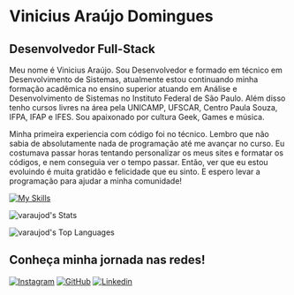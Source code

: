 # Vinicius Araújo Domingues

## Desenvolvedor Full-Stack

Meu nome é Vinicius Araújo. Sou Desenvolvedor e formado em técnico em Desenvolvimento de Sistemas, atualmente estou continuando minha formação acadêmica no ensino superior atuando em Análise e Desenvolvimento de Sistemas no Instituto Federal de São Paulo. Além disso tenho cursos livres na área pela UNICAMP, UFSCAR, Centro Paula Souza, IFPA, IFAP e IFES. Sou apaixonado por cultura Geek, Games e música. 

Minha primeira experiencia com código foi no técnico. Lembro que não sabia de absolutamente nada de programação até me avançar no curso. Eu costumava passar horas tentando personalizar os meus sites e formatar os códigos, e nem conseguia ver o tempo passar. Então, ver que eu estou evoluindo é muita gratidão e felicidade que eu sinto. E espero levar a programação para ajudar a minha comunidade!



[![My Skills](https://skillicons.dev/icons?i=html,css,js,mysql,php,ts,ps,git,github,bootstrap)](https://skillicons.dev)


![varaujod's Stats](https://github-readme-stats.vercel.app/api?username=varaujod&theme=solarized-light&show_icons=true&hide_border=false&count_private=true)

![varaujod's Top Languages](https://github-readme-stats.vercel.app/api/top-langs/?username=varaujod&theme=solarized-light&show_icons=true&hide_border=false&layout=compact)


## Conheça minha jornada nas redes!

[![Instagram](https://img.shields.io/badge/-Instagram-%23E4405F?style=for-the-badge&logo=instagram&logoColor=white)](https://www.instagram.com/viniciusarauzx/)
[![GitHub](https://img.shields.io/badge/GitHub-100000?style=for-the-badge&logo=github&logoColor=white)](https://github.com/varaujod)
[![Linkedin](https://img.shields.io/badge/LinkedIn-0077B5?style=for-the-badge&logo=linkedin&logoColor=white)](https://www.linkedin.com/in/varaujod)
